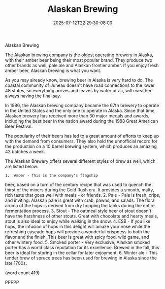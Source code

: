 ﻿---
title: "Alaskan Brewing"
date: 2025-07-12T22:29:30-08:00
description: "Microbrews Tips for Web Success"
featured_image: "/images/Microbrews.jpg"
tags: ["Microbrews"]
---

Alaskan Brewing

The Alaskan brewing company is the oldest operating
brewery in Alaska, with their amber beer being 
their most popular brand.  They produce two other
brands as well, pale ale and Alaskan frontier
amber.  If you enjoy fresh amber beer, Alaskan
brewing is what you want.

As you may already know, brewing beer in Alaska is
very hard to do.  The coastal community of Juneau
doesn't have road connections to the lower 48 states,
so everything arrives and leaves by water or air,
with weather always having the final say.

In 1986, the Alaskan brewing company became the 
67th brewery to operate in the United States and
the only one to operate in Alaska.  Since that time,
Alaskan brewery has received more than 30 major
medals and awards, including the best beer in the
nation award during the 1988 Great American Beer
Festival.

The popularity of their beers has led to a great
amount of efforts to keep up with the demand from
consumers.  They also hold the unnofficial record
for the production on a 10 barrel brewing system,
which produces an amazing 42 batches a week.

The Alaskan Brewery offers several different styles
of brew as well, which are listed below:

	1.  Amber - This is the company's flagship
beer, based on a turn of the century recipe that
was used to quench the thirst of the miners during
the Gold Rush era.  It provides a smooth, malty,
rich taste that goes well with meals - or friends.
	2.  Pale - Pale is fresh, crips, and 
inviting.  Alaskan pale is great with crab, pawns,
and salads.  The floral aroma of the hops is 
derived from dry hopping the tanks during the entire
fermentation process.
	3.  Stout - The oatmeal style beer of stout
doesn't have the harshness of other stouts.  Great
with chocolate and hearty meals, stout is also 
ideal to enjoy while walking in the snow.
	4.  ESB - If you like hops, the infusion
of hops in this delight will amaze your nose while
the refreshing cascade hops will provide a wonderful
crispness to both the flavor and the finish.  This
beer is great with spicy food, wild game, and other
wintery food.
	5.  Smoked porter - Very exclusive, Alaskan
smoked porter has a world class reputation for its
excellence.  Brewed in the fall, this beer is ideal
for storing in the cellar for later enjoyment.
	6.  Winter ale - This tender brew of spruce
trees has been used for brewing in Alaska since 
the late 1700s.

(word count 419)

PPPPP
